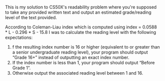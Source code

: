 This is my solution to CS50X's readability problem where you're supposed to take any provided written text and output an estimated grade/reading level of the text provided.

According to Coleman-Liau index which is computed using index = 0.0588 * L - 0.296 * S - 15.8 I was to calculate the reading level with the following expectations:

1. f the resulting index number is 16 or higher (equivalent to or greater than a senior undergraduate reading level), your program should output “Grade 16+” instead of outputting an exact index number.
2. If the index number is less than 1, your program should output “Before Grade 1”.
3. Otherwise output the associated reading level between 1 and 16.
